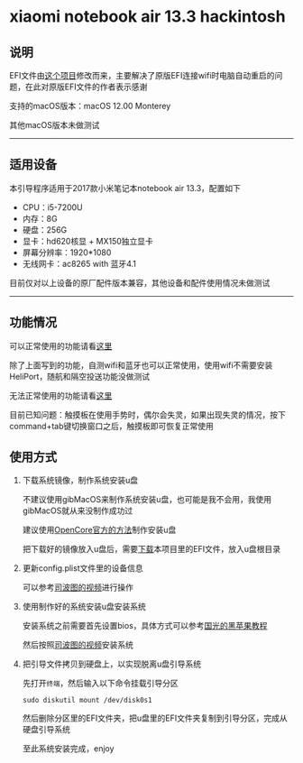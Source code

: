 # xiaomi notebook air 13.3 hackintosh

## 说明

EFI文件由[这个项目](https://github.com/johnnynunez/Xiaomi-Mi-Air)修改而来，主要解决了原版EFI连接wifi时电脑自动重启的问题，在此对原版EFI文件的作者表示感谢

支持的macOS版本：macOS 12.00 Monterey

其他macOS版本未做测试

---

## 适用设备

本引导程序适用于2017款小米笔记本notebook air 13.3，配置如下

* CPU：i5-7200U
* 内存：8G
* 硬盘：256G
* 显卡：hd620核显 + MX150独立显卡
* 屏幕分辨率：1920*1080
* 无线网卡：ac8265 with 蓝牙4.1

目前仅对以上设备的原厂配件版本兼容，其他设备和配件使用情况未做测试

---

## 功能情况

可以正常使用的功能请看[这里](https://github.com/johnnynunez/Xiaomi-Mi-Air#what-is-working)

除了上面写到的功能，自测wifi和蓝牙也可以正常使用，使用wifi不需要安装HeliPort，随航和隔空投送功能没做测试

无法正常使用的功能请看[这里](https://github.com/johnnynunez/Xiaomi-Mi-Air#not-working)

目前已知问题：触摸板在使用手势时，偶尔会失灵，如果出现失灵的情况，按下command+tab键切换窗口之后，触摸板即可恢复正常使用

## 使用方式

1. 下载系统镜像，制作系统安装u盘

    不建议使用gibMacOS来制作系统安装u盘，也可能是我不会用，我使用gibMacOS就从来没制作成功过

    建议使用[OpenCore官方的方法](https://dortania.github.io/OpenCore-Install-Guide/installer-guide/#creating-the-usb)制作安装u盘

    把下载好的镜像放入u盘后，需要[下载](https://github.com/greenTemp/xiaomi-notebook-air-13-hackintosh/archive/refs/heads/main.zip)本项目里的EFI文件，放入u盘根目录

2. 更新config.plist文件里的设备信息

    可以参考[司波图的视频](https://www.youtube.com/watch?v=EN0pD_6pf8o&t=677s)进行操作

3. 使用制作好的系统安装u盘安装系统

    安装系统之前需要首先设置bios，具体方式可以参考[国光的黑苹果教程](https://apple.sqlsec.com/5-%E5%AE%9E%E6%88%98%E6%BC%94%E7%A4%BA/5-2.html#2-bios-%E8%AE%BE%E7%BD%AE)

    然后按照[司波图的视频](https://youtu.be/EN0pD_6pf8o?t=1009)安装系统

4. 把引导文件拷贝到硬盘上，以实现脱离u盘引导系统

    先打开`终端`，然后输入以下命令挂载引导分区

    ```
    sudo diskutil mount /dev/disk0s1
    ```

    然后删除分区里的EFI文件夹，把u盘里的EFI文件夹复制到引导分区，完成从硬盘引导系统

    至此系统安装完成，enjoy